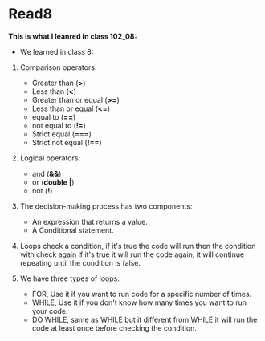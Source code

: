 # Read8

**This is what I leanred in class 102_08:**


* We learned in class 8:

1. Comparison operators:
    * Greater than (**>**)
    * Less than (**<**)
    * Greater than or equal (**>=**)
    * Less than or equal (**<=**)
    * equal to (**==**)
    * not equal to (**!=**)
    * Strict equal (**===**)
    * Strict not equal (**!==**)

2. Logical operators:
    * and (**&&**)
    * or (**double |**)
    * not (**!**)

3. The decision-making process has two components:
    * An expression that returns a value.
    * A Conditional statement.

4. Loops check a condition, if it's true the code will run then the condition with check again if it's true it will run the code again, it will continue repeating until the condition is false.

5. We have three types of loops:
    * FOR, Use it if you want to run code for a specific number of times.
    * WHILE, Use it if you don't know how many   times you want to run your code.
    * DO WHILE, same as WHILE but it different from WHILE it will run the code at least once before checking the condition.